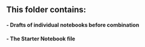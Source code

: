 ## This folder contains:
#### - Drafts of individual notebooks before combination
#### - The Starter Notebook file
